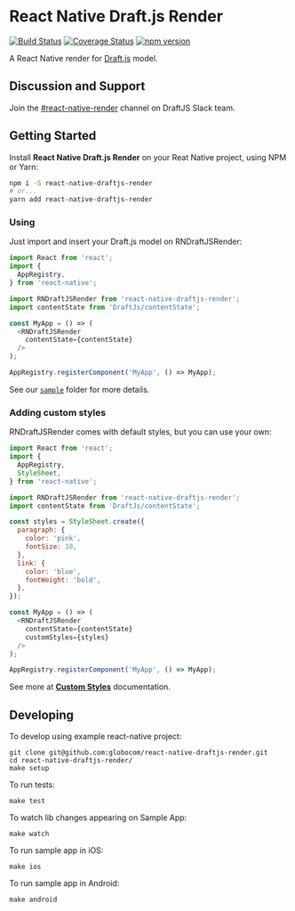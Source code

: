 # React Native Draft.js Render

[![Build Status](https://travis-ci.org/globocom/react-native-draftjs-render.svg?branch=master)](https://travis-ci.org/globocom/react-native-draftjs-render)
[![Coverage Status](https://coveralls.io/repos/github/globocom/react-native-draftjs-render/badge.svg?branch=feature%2Fcoveralls)](https://coveralls.io/github/globocom/react-native-draftjs-render?branch=feature%2Fcoveralls)
[![npm version](https://badge.fury.io/js/react-native-draftjs-render.svg)](https://www.npmjs.com/package/react-native-draftjs-render)

A React Native render for [Draft.js](http://draftjs.org/) model.

## Discussion and Support

Join the [#react-native-render](https://draftjs.slack.com/messages/react_native_render) channel on DraftJS Slack team.

## Getting Started
Install **React Native Draft.js Render** on your Reat Native project, using NPM or Yarn:

```sh
npm i -S react-native-draftjs-render
# or...
yarn add react-native-draftjs-render
```

### Using
Just import and insert your Draft.js model on RNDraftJSRender:

```js
import React from 'react';
import {
  AppRegistry,
} from 'react-native';

import RNDraftJSRender from 'react-native-draftjs-render';
import contentState from 'DraftJs/contentState';

const MyApp = () => (
  <RNDraftJSRender
    contentState={contentState}
  />
);

AppRegistry.registerComponent('MyApp', () => MyApp);
```

See our [`sample`](https://github.com/globocom/react-native-draftjs-render/tree/master/sample) folder for more details.

### Adding custom styles
RNDraftJSRender comes with default styles, but you can use your own:

```js
import React from 'react';
import {
  AppRegistry,
  StyleSheet,
} from 'react-native';

import RNDraftJSRender from 'react-native-draftjs-render';
import contentState from 'DraftJs/contentState';

const styles = StyleSheet.create({
  paragraph: {
    color: 'pink',
    fontSize: 18,
  },
  link: {
    color: 'blue',
    fontWeight: 'bold',
  },
});

const MyApp = () => (
  <RNDraftJSRender
    contentState={contentState}
    customStyles={styles}
  />
);

AppRegistry.registerComponent('MyApp', () => MyApp);
```

See more at **[Custom Styles](https://github.com/globocom/react-native-draftjs-render/blob/master/docs/CustomStyles.md)** documentation.

## Developing

To develop using example react-native project:

```
git clone git@github.com:globocom/react-native-draftjs-render.git
cd react-native-draftjs-render/
make setup
```

To run tests:

```
make test
```

To watch lib changes appearing on Sample App:

```
make watch
```

To run sample app in iOS:

```
make ios
```

To run sample app in Android:

```
make android
```
